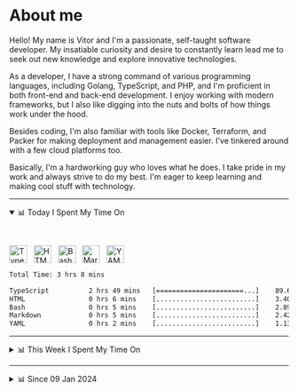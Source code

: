# About me

Hello! My name is Vitor and I'm a passionate, self-taught software developer. My insatiable curiosity and desire to constantly learn lead me to seek out new knowledge and explore innovative technologies.

As a developer, I have a strong command of various programming languages, including Golang, TypeScript, and PHP, and I'm proficient in both front-end and back-end development. I enjoy working with modern frameworks, but I also like digging into the nuts and bolts of how things work under the hood.

Besides coding, I'm also familiar with tools like Docker, Terraform, and Packer for making deployment and management easier. I've tinkered around with a few cloud platforms too.

Basically, I'm a hardworking guy who loves what he does. I take pride in my work and always strive to do my best. I'm eager to keep learning and making cool stuff with technology.

---

<!-- ## 📊 Today I Spent My Time On -->

<details open>
<summary>📊 Today I Spent My Time On</summary>

&nbsp;

<!--DEVTIMER:TODAY:START-->
<img align="center" width="32px" src="https://cdn.simpleicons.org/typescript/3178C6" alt="TypeScript" />&nbsp;&nbsp;&nbsp;<img align="center" width="32px" src="https://cdn.simpleicons.org/html5/E34F26" alt="HTML" />&nbsp;&nbsp;&nbsp;<img align="center" width="32px" src="https://cdn.simpleicons.org/gnubash/fff" alt="Bash" />&nbsp;&nbsp;&nbsp;<img align="center" width="32px" src="https://cdn.simpleicons.org/markdown/fff" alt="Markdown" />&nbsp;&nbsp;&nbsp;<img align="center" width="32px" src="https://cdn.simpleicons.org/yaml/fff" alt="YAML" />&nbsp;&nbsp;&nbsp;

```txt
Total Time: 3 hrs 8 mins

TypeScript          2 hrs 49 mins   [======================...]    89.61 %
HTML                0 hrs 6 mins    [.........................]    3.40 %
Bash                0 hrs 5 mins    [.........................]    2.89 %
Markdown            0 hrs 5 mins    [.........................]    2.42 %
YAML                0 hrs 2 mins    [.........................]    1.13 %
```

<!--DEVTIMER:TODAY:END-->

</details>

---
<details>
<summary>📊 This Week I Spent My Time On</summary>

&nbsp;

<!--DEVTIMER:WEEK:START-->
<img align="center" width="32px" src="https://cdn.simpleicons.org/typescript/3178C6" alt="TypeScript" />&nbsp;&nbsp;&nbsp;<img align="center" width="32px" src="https://cdn.simpleicons.org/gnubash/fff" alt="Bash" />&nbsp;&nbsp;&nbsp;<img align="center" width="32px" src="https://cdn.simpleicons.org/markdown/fff" alt="Markdown" />&nbsp;&nbsp;&nbsp;<img align="center" width="32px" src="https://cdn.simpleicons.org/carrd/fff" alt="JSON" />&nbsp;&nbsp;&nbsp;<img align="center" width="32px" src="https://cdn.simpleicons.org/html5/E34F26" alt="HTML" />&nbsp;&nbsp;&nbsp;<img align="center" width="32px" src="https://cdn.simpleicons.org/javascript/F7DF1E" alt="JavaScript" />&nbsp;&nbsp;&nbsp;<img align="center" width="32px" src="https://cdn.simpleicons.org/vuedotjs/4FC08D" alt="Vue" />&nbsp;&nbsp;&nbsp;<img align="center" width="32px" src="https://cdn.simpleicons.org/yaml/fff" alt="YAML" />&nbsp;&nbsp;&nbsp;

```txt
Total Time: 12 hrs 28 mins

TypeScript          4 hrs 13 mins   [========.................]    33.82 %
Bash                2 hrs 52 mins   [=====....................]    23.05 %
Docker              1 hrs 37 mins   [===......................]    12.93 %
INI                 0 hrs 15 mins   [.........................]    2.02 %
Markdown            0 hrs 14 mins   [.........................]    1.85 %
JSON                0 hrs 12 mins   [.........................]    1.62 %
HTML                0 hrs 6 mins    [.........................]    0.86 %
JavaScript          0 hrs 5 mins    [.........................]    0.70 %
Vue                 0 hrs 4 mins    [.........................]    0.47 %
YAML                0 hrs 3 mins    [.........................]    0.41 %
```

<!--DEVTIMER:WEEK:END-->
</details>

---


<details>
<summary>📊 Since 09 Jan 2024</summary>

&nbsp;

<!--DEVTIMER::START-->
<img align="center" width="32px" src="https://cdn.simpleicons.org/typescript/3178C6" alt="TypeScript" />&nbsp;&nbsp;&nbsp;<img align="center" width="32px" src="https://cdn.simpleicons.org/vuedotjs/4FC08D" alt="Vue" />&nbsp;&nbsp;&nbsp;<img align="center" width="32px" src="https://cdn.simpleicons.org/go/00ADD8" alt="Go" />&nbsp;&nbsp;&nbsp;<img align="center" width="32px" src="https://cdn.simpleicons.org/carrd/fff" alt="JSON" />&nbsp;&nbsp;&nbsp;<img align="center" width="32px" src="https://cdn.simpleicons.org/gnubash/fff" alt="Bash" />&nbsp;&nbsp;&nbsp;<img align="center" width="32px" src="https://cdn.simpleicons.org/python/3776AB" alt="Python" />&nbsp;&nbsp;&nbsp;<img align="center" width="32px" src="https://cdn.simpleicons.org/javascript/F7DF1E" alt="JavaScript" />&nbsp;&nbsp;&nbsp;<img align="center" width="32px" src="https://cdn.simpleicons.org/yaml/fff" alt="YAML" />&nbsp;&nbsp;&nbsp;<img align="center" width="32px" src="https://cdn.simpleicons.org/markdown/fff" alt="Markdown" />&nbsp;&nbsp;&nbsp;<img align="center" width="32px" src="https://cdn.simpleicons.org/html5/E34F26" alt="HTML" />&nbsp;&nbsp;&nbsp;<img align="center" width="32px" src="https://cdn.simpleicons.org/css3/1572B6" alt="CSS" />&nbsp;&nbsp;&nbsp;<img align="center" width="32px" src="https://cdn.simpleicons.org/academia/fff" alt="Text" />&nbsp;&nbsp;&nbsp;<img align="center" width="32px" src="https://cdn.simpleicons.org/php/777BB4" alt="PHP" />&nbsp;&nbsp;&nbsp;

```txt
Total Time: 212 hrs 26 mins

TypeScript          105 hrs 32 mins [============.............]    49.68 %
Vue                 29 hrs 37 mins  [===......................]    13.95 %
Go                  17 hrs 44 mins  [==.......................]    8.35 %
JSON                11 hrs 49 mins  [=........................]    5.56 %
Bash                10 hrs 33 mins  [=........................]    4.97 %
Python              9 hrs 11 mins   [=........................]    4.32 %
JavaScript          5 hrs 58 mins   [.........................]    2.81 %
YAML                4 hrs 54 mins   [.........................]    2.30 %
SCSS                3 hrs 9 mins    [.........................]    1.48 %
Markdown            2 hrs 52 mins   [.........................]    1.35 %
Docker              2 hrs 45 mins   [.........................]    1.30 %
SQL                 1 hrs 10 mins   [.........................]    0.55 %
HTML                1 hrs 2 mins    [.........................]    0.49 %
Nginx               0 hrs 29 mins   [.........................]    0.22 %
XML                 0 hrs 20 mins   [.........................]    0.16 %
INI                 0 hrs 15 mins   [.........................]    0.12 %
CSS                 0 hrs 13 mins   [.........................]    0.10 %
Text                0 hrs 12 mins   [.........................]    0.09 %
TSX                 0 hrs 9 mins    [.........................]    0.07 %
PHP                 0 hrs 7 mins    [.........................]    0.05 %
Sass                0 hrs 1 mins    [.........................]    0.01 %
```

<!--DEVTIMER::END-->

</details>
